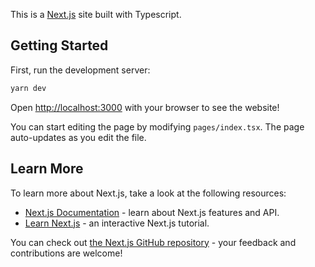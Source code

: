 This is a [Next.js](https://nextjs.org/) site built with Typescript. 

## Getting Started

First, run the development server:

```bash
yarn dev
```

Open [http://localhost:3000](http://localhost:3000) with your browser to see the website!

You can start editing the page by modifying `pages/index.tsx`. The page auto-updates as you edit the file.

## Learn More

To learn more about Next.js, take a look at the following resources:

- [Next.js Documentation](https://nextjs.org/docs) - learn about Next.js features and API.
- [Learn Next.js](https://nextjs.org/learn) - an interactive Next.js tutorial.

You can check out [the Next.js GitHub repository](https://github.com/vercel/next.js/) - your feedback and contributions are welcome!
